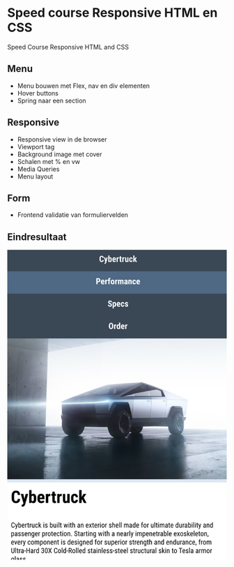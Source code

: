 # Speed course Responsive HTML en CSS

Speed Course Responsive HTML and CSS

## Menu

- Menu bouwen met Flex, nav en div elementen
- Hover buttons
- Spring naar een section

## Responsive

- Responsive view in de browser
- Viewport tag
- Background image met cover
- Schalen met % en vw 
- Media Queries
- Menu layout

## Form

- Frontend validatie van formuliervelden

## Eindresultaat

![result](./images/result.png)